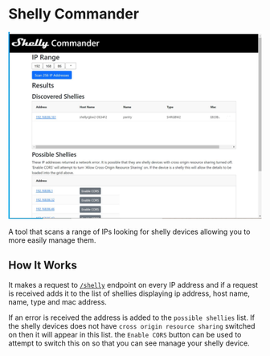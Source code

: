 # Shelly Commander

![Shelly Commander Screen Shot](readme-assets/screen-shot.JPG)

A tool that scans a range of IPs looking for shelly devices allowing you to more easily manage them.

## How It Works

It makes a request to [`/shelly`](https://shelly-api-docs.shelly.cloud/gen1/#shelly) endpoint on every IP address and if a request is received adds it to the list of shellies displaying ip address, host name, name, type and mac address.

If an error is received the address is added to the `possible shellies` list. If the shelly devices does not have `cross origin resource sharing` switched on then it will appear in this list. the `Enable CORS` button can be used to attempt to switch this on so that you can see manage your shelly device.